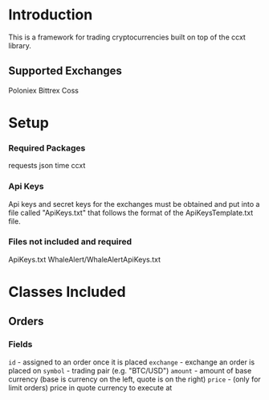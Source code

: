 # Introduction
This is a framework for trading cryptocurrencies built on top of the ccxt library.

## Supported Exchanges
Poloniex
Bittrex
Coss

# Setup
### Required Packages
requests
json
time
ccxt

### Api Keys
Api keys and secret keys for the exchanges must be obtained and put into a file called "ApiKeys.txt" that follows the format of the ApiKeysTemplate.txt file.

### Files not included and required
ApiKeys.txt
WhaleAlert/WhaleAlertApiKeys.txt

# Classes Included
## Orders
### Fields
`id` - assigned to an order once it is placed
`exchange` - exchange an order is placed on
`symbol` - trading pair (e.g. "BTC/USD")
`amount` - amount of base currency (base is currency on the left, quote is on the right)
`price` - (only for limit orders) price in quote currency to execute at
